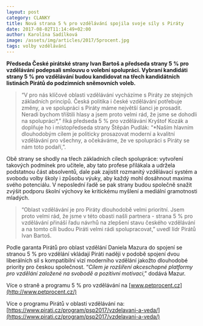 ```yaml
---
layout: post
category: CLANKY
title: Nová strana 5 % pro vzdělávání spojila svoje síly s Piráty
date: 2017-08-02T11:14:49+02:00
author: Karolína Sadílková
image: /assets/img/articles/2017/5procent.jpg
tags: volby vzdělávání
---
```

**Předseda
České pirátské strany Ivan Bartoš a předseda strany 5 % pro
vzdělávání podepsali smlouvu o volební spolupráci. Vybraní
kandidáti strany 5 % pro vzdělávání budou kandidovat na třech kandidátních listinách Pirátů do podzimních sněmovních voleb.**

> “V pro nás klíčové oblasti vzdělávání vycházíme s Piráty ze stejných základních principů. Česká politika i české
vzdělávání potřebuje změny, a ve spolupráci s Piráty máme
největší šanci je prosadit. Neradi bychom tříštili hlasy a
jsem proto velmi rád, že jsme se dohodli na spolupráci*,”
říká předseda 5 % pro vzdělávání Kryštof Kozák a doplňuje
ho i místopředseda strany Štěpán Pudlák: “*Naším hlavním
dlouhodobým cílem je politicky prosazovat moderní a kvalitní vzdělávání pro všechny, a očekáváme, že ve spolupráci s Piráty se nám toto podaří,”. 

Obě strany se shodly na třech základních cílech spolupráce:
vytvoření takových podmínek pro učitele, aby tato profese
přilákala a udržela podstatnou část absolventů, dale pak
zajistit rozmanitý vzdělávací systém a svobodu volby školy
i způsobu výuky, aby každý mohl dosáhnout maxima svého
potenciálu. V neposlední řadě se pak strany budou společně
snažit zvýšit podporu školní výchovy ke kritickému myšlení a mediální gramotnosti mladých.

> “Oblast vzdělávání je pro Piráty dlouhodobě velmi prioritní. Jsem proto velmi rád, že jsme v této obasti našli partnera - strana 5 % pro vzdělávání přináší řadu návrhů na zlepšení stavu českého vzdělávání a na tomto cíli budou Piráti velmi rádi spolupracovat,” uvedl lídr Pirátů Ivan Bartoš.

Podle garanta Pirátů pro oblast vzdělání Daniela Mazura do
spojení se stranou 5 % pro vzdělání vkládají Piráti naději v podobě spojení dvou liberálních sil s kompatibilní vizí
moderního vzdělání jakožto dlouhodobé priority pro českou
společnost. “*Cílem je rozšíření akceschopné platformy pro
vzdělání založené na svobodě a pozitivní motivaci*,”
dodává Mazur.    

Více o straně a programu 5 % pro vzdělávání na [www.petprocent.cz](http://www.petprocent.cz/)


Více o programu Pirátů v oblasti vzdělávání na:
[https://www.pirati.cz/program/psp2017/vzdelavani-a-veda/](https://www.pirati.cz/program/psp2017/vzdelavani-a-veda/)
